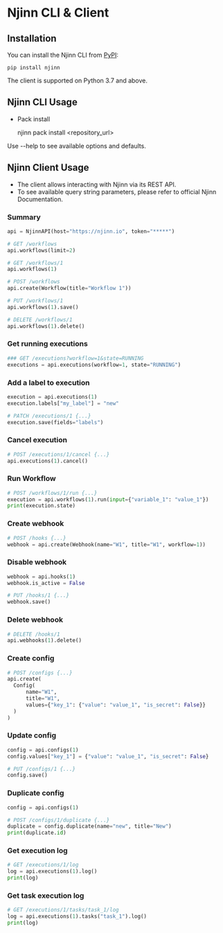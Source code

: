 # Njinn CLI & Client

## Installation

You can install the Njinn CLI from [PyPI](https://pypi.org/project/njinn/):

    pip install njinn

The client is supported on Python 3.7 and above.

## Njinn CLI Usage

- Pack install

  njinn pack install <repository_url>

Use --help to see available options and defaults.

## Njinn Client Usage

- The client allows interacting with Njinn via its REST API.
- To see available query string parameters, please refer to official Njinn Documentation.

### Summary

```python
api = NjinnAPI(host="https://njinn.io", token="*****")

# GET /workflows
api.workflows(limit=2)

# GET /workflows/1
api.workflows(1)

# POST /workflows
api.create(Workflow(title="Workflow 1"))

# PUT /workflows/1
api.workflows(1).save()

# DELETE /workflows/1
api.workflows(1).delete()
```

### Get running executions

```python
### GET /executions?workflow=1&state=RUNNING
executions = api.executions(workflow=1, state="RUNNING")
```

### Add a label to execution

```python
execution = api.executions(1)
execution.labels["my_label"] = "new"

# PATCH /executions/1 {...}
execution.save(fields="labels")
```

### Cancel execution

```python
# POST /executions/1/cancel {...}
api.executions(1).cancel()
```

### Run Workflow

```python
# POST /workflows/1/run {...}
execution = api.workflows(1).run(input={"variable_1": "value_1"})
print(execution.state)
```

### Create webhook

```python
# POST /hooks {...}
webhook = api.create(Webhook(name="W1", title="W1", workflow=1))
```

### Disable webhook

```python
webhook = api.hooks(1)
webhook.is_active = False

# PUT /hooks/1 {...}
webhook.save()
```

### Delete webhook

```python
# DELETE /hooks/1
api.webhooks(1).delete()
```

### Create config

```python
# POST /configs {...}
api.create(
  Config(
      name="W1",
      title="W1",
      values={"key_1": {"value": "value_1", "is_secret": False}}
  )
)
```

### Update config

```python
config = api.configs(1)
config.values["key_1"] = {"value": "value_1", "is_secret": False}

# PUT /configs/1 {...}
config.save()
```

### Duplicate config

```python
config = api.configs(1)

# POST /configs/1/duplicate {...}
duplicate = config.duplicate(name="new", title="New")
print(duplicate.id)
```

### Get execution log

```python
# GET /executions/1/log
log = api.executions(1).log()
print(log)
```

### Get task execution log

```python
# GET /executions/1/tasks/task_1/log
log = api.executions(1).tasks("task_1").log()
print(log)
```
